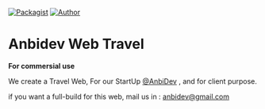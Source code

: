  [![Packagist](https://img.shields.io/packagist/l/doctrine/orm.svg)](https://github.com/AnbiDev/anbidev-web-travel)  [![Author](https://img.shields.io/badge/author-AnbiDev-blue.svg)](https://github.com/AnbiDev) 

<h1>Anbidev Web Travel</h1>

<p><b>For commersial use</b></p>
<p>We create a Travel Web, For our StartUp <a href="https://github.com/AnbiDev">@AnbiDev</a> , and for client purpose.</p>
<p>if you want a full-build for this web, mail us in : <a href=mailto:anbidev@gmail.com > anbidev@gmail.com</a></p>
